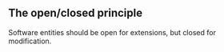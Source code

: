 ## The open/closed principle
Software entities should be open for extensions, but closed for modification.